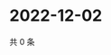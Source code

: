 # 2022-12-02

共 0 条

<!-- BEGIN WEIBO -->
<!-- 最后更新时间 Fri Dec 02 2022 05:00:55 GMT+0800 (China Standard Time) -->

<!-- END WEIBO -->
